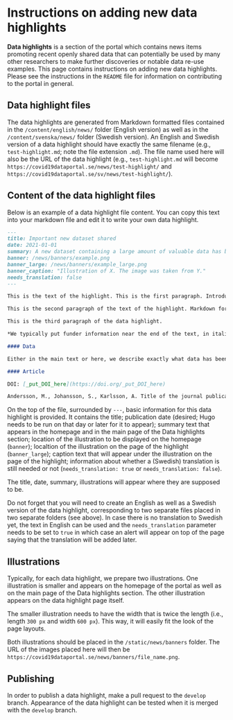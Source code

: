 # Instructions on adding new data highlights

**Data highlights** is a section of the portal which contains news items promoting recent openly shared data that can potentially be used by many other researchers to make further discoveries or notable data re-use examples. This page contains instructions on adding new data highlights. Please see the instructions in the `README` file for information on contributing to the portal in general.

## Data highlight files

The data highlights are generated from Markdown formatted files contained in the `/content/english/news/` folder (English version) as well as in the `/content/svenska/news/` folder (Swedish version). An English and Swedish version of a data highlight should have exactly the same filename (e.g., `test-highlight.md`; note the file extension `.md`). The file name used here will also be the URL of the data highlight (e.g., `test-highlight.md` will become `https://covid19dataportal.se/news/test-highlight/` and `https://covid19dataportal.se/sv/news/test-highlight/`).

## Content of the data highlight files

Below is an example of a data highlight file content. You can copy this text into your markdown file and edit it to write your own data highlight.

```Markdown
---
title: Important new dataset shared
date: 2021-01-01
summary: A new dataset containing a large amount of valuable data has been openly shared.
banner: /news/banners/example.png
banner_large: /news/banners/example_large.png
banner_caption: "Illustration of X. The image was taken from Y."
needs_translation: false
---

This is the text of the highlight. This is the first paragraph. Introduce why this is an important topic.

This is the second paragraph of the text of the highlight. Markdown formatting should be used in the text. For example, you can make a piece of text italic by placing an asterisk at the beginning and end, *like this*. You can make a piece of text bold by placing two asterisks at the beginning and end, **like this**. You can also add a link with square brackets following round round brackets, [like this](https://example.com/data/).

This is the third paragraph of the data highlight.

*We typically put funder information near the end of the text, in italic font.*

#### Data

Either in the main text or here, we describe exactly what data has been shared, how it can be re-used, and give links to where it can be downloaded.

#### Article

DOI: [_put_DOI_here](https://doi.org/_put_DOI_here)

Andersson, M., Johansson, S., Karlsson, A. Title of the journal publication *Journal Title*, **X** (X) (20XX).

```

On the top of the file, surrounded by `---`, basic information for this data highlight is provided. It contains the title; publication date (desired; Hugo needs to be run on that day or later for it to appear); summary text that appears in the homepage and in the main page of the Data highlights section; location of the illustration to be displayed on the homepage (`banner`); localtion of the illustration on the page of the highlight (`banner_large`); caption text that will appear under the illustration on the page of the highlight; information about whether a (Swedish) translation is still needed or not (`needs_translation: true` or `needs_translation: false`).

The title, date, summary, illustrations will appear where they are supposed to be.

Do not forget that you will need to create an English as well as a Swedish version of the data highlight, corresponding to two separate files placed in two separate folders (see above). In case there is no translation to Swedish yet, the text in English can be used and the `needs_translation` parameter needs to be set to `true` in which case an alert will appear on top of the page saying that the translation will be added later.

## Illustrations

Typically, for each data highlight, we prepare two illustrations. One illustration is smaller and appears on the homepage of the portal as well as on the main page of the Data highlights section. The other illustration appears on the data highlight page itself.

The smaller illustration needs to have the width that is twice the length (i.e., length `300 px` and width `600 px`). This way, it will easily fit the look of the page layouts.

Both illustrations should be placed in the `/static/news/banners` folder. The URL of the images placed here will then be `https://covid19dataportal.se/news/banners/file_name.png`.

## Publishing

In order to publish a data highlight, make a pull request to the `develop` branch. Appearance of the data highlight can be tested when it is merged with the `develop` branch.
